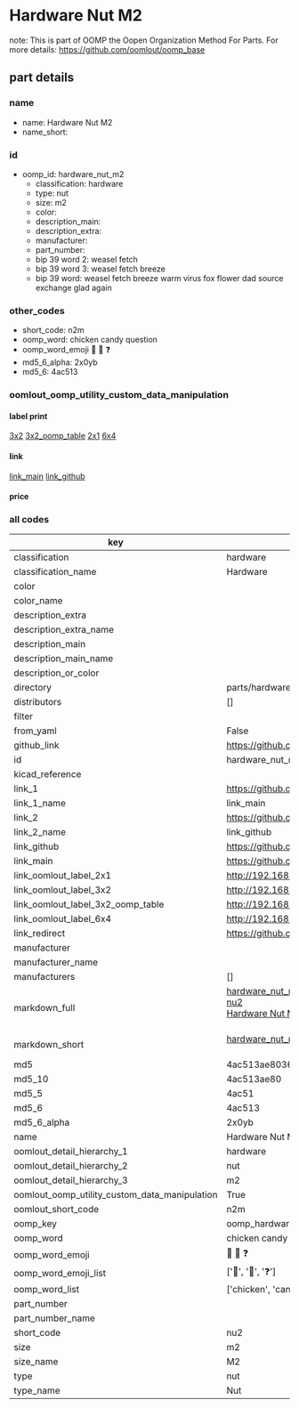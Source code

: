 # Hardware Nut M2  

note: This is part of OOMP the Oopen Organization Method For Parts. For more details: https://github.com/oomlout/oomp_base

##  part details
  







### name
* name: Hardware Nut M2
* name_short: 
### id
* oomp_id: hardware_nut_m2
  * classification: hardware
  * type: nut
  * size: m2
  * color: 
  * description_main: 
  * description_extra: 
  * manufacturer: 
  * part_number: 
  * bip 39 word 2: weasel fetch
  * bip 39 word 3: weasel fetch breeze
  * bip 39 word: weasel fetch breeze warm virus fox flower dad source exchange glad again

### other_codes
* short_code: n2m
* oomp_word: chicken candy question
* oomp_word_emoji :chicken: :candy: :question:
* md5_6_alpha: 2x0yb
* md5_6: 4ac513






### oomlout_oomp_utility_custom_data_manipulation
#### label print
[3x2](http://192.168.1.245:1112/?label=oomp%202x0yb)
[3x2_oomp_table](http://192.168.1.108:1112/?label=oomp%202x0yb)
[2x1](http://192.168.1.242:1112/?label=oomp%202x0yb)
[6x4](http://192.168.1.55:1112/?label=oomp%202x0yb)    

#### link

[link_main](https://github.com/oomlout/oomlout_oomp_version_1_messy/tree/main/parts/hardware_nut_m2) [link_github](https://github.com/oomlout/oomlout_oomp_version_1_messy/tree/main/parts/hardware_nut_m2)                             

#### price







### all codes 
| key | value |  
| --- | --- |  
| classification | hardware |  
| classification_name | Hardware |  
| color |  |  
| color_name |  |  
| description_extra |  |  
| description_extra_name |  |  
| description_main |  |  
| description_main_name |  |  
| description_or_color |   |  
| directory | parts/hardware_nut_m2 |  
| distributors | [] |  
| filter |  |  
| from_yaml | False |  
| github_link | https://github.com/oomlout/oomlout_oomp_part_src/tree/main/parts/hardware_nut_m2 |  
| id | hardware_nut_m2 |  
| kicad_reference |  |  
| link_1 | https://github.com/oomlout/oomlout_oomp_version_1_messy/tree/main/parts/hardware_nut_m2 |  
| link_1_name | link_main |  
| link_2 | https://github.com/oomlout/oomlout_oomp_version_1_messy/tree/main/parts/hardware_nut_m2 |  
| link_2_name | link_github |  
| link_github | https://github.com/oomlout/oomlout_oomp_version_1_messy/tree/main/parts/hardware_nut_m2 |  
| link_main | https://github.com/oomlout/oomlout_oomp_version_1_messy/tree/main/parts/hardware_nut_m2 |  
| link_oomlout_label_2x1 | http://192.168.1.242:1112/?label=oomp%202x0yb |  
| link_oomlout_label_3x2 | http://192.168.1.245:1112/?label=oomp%202x0yb |  
| link_oomlout_label_3x2_oomp_table | http://192.168.1.108:1112/?label=oomp%202x0yb |  
| link_oomlout_label_6x4 | http://192.168.1.55:1112/?label=oomp%202x0yb |  
| link_redirect | https://github.com/oomlout/oomlout_oomp_version_1_messy/tree/main/parts/hardware_nut_m2 |  
| manufacturer |  |  
| manufacturer_name |  |  
| manufacturers | [] |  
| markdown_full | [hardware_nut_m2](none)<br>[nu2](none)<br>[Hardware Nut M2](none)<br><br> |  
| markdown_short | [hardware_nut_m2](none)<br><br> |  
| md5 | 4ac513ae8036eb31717a4f72371557c4 |  
| md5_10 | 4ac513ae80 |  
| md5_5 | 4ac51 |  
| md5_6 | 4ac513 |  
| md5_6_alpha | 2x0yb |  
| name | Hardware Nut M2 |  
| oomlout_detail_hierarchy_1 | hardware |  
| oomlout_detail_hierarchy_2 | nut |  
| oomlout_detail_hierarchy_3 | m2 |  
| oomlout_oomp_utility_custom_data_manipulation | True |  
| oomlout_short_code | n2m |  
| oomp_key | oomp_hardware_nut_m2 |  
| oomp_word | chicken candy question |  
| oomp_word_emoji | :chicken: :candy: :question: |  
| oomp_word_emoji_list | [':chicken:', ':candy:', ':question:'] |  
| oomp_word_list | ['chicken', 'candy', 'question'] |  
| part_number |  |  
| part_number_name |  |  
| short_code | nu2 |  
| size | m2 |  
| size_name | M2 |  
| type | nut |  
| type_name | Nut |  
